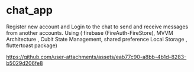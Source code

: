 # chat_app

Register new account and Login to the chat to send and receive messages from another accounts.
Using ( firebase (FireAuth-FireStore), MVVM Architecture , Cubit State Management, shared 
preference Local Storage , fluttertoast package)

https://github.com/user-attachments/assets/eab77c90-a8bb-4b1d-8283-b5029d206fe8
